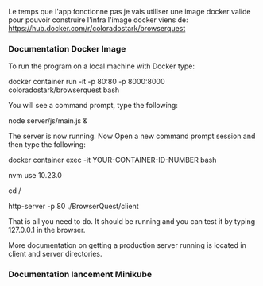 Le temps que l'app fonctionne pas je vais utiliser une image docker valide pour pouvoir construire l'infra
l'image docker viens de: https://hub.docker.com/r/coloradostark/browserquest


### Documentation Docker Image
To run the program on a local machine with Docker type:

docker container run -it -p 80:80 -p 8000:8000 coloradostark/browserquest bash

You will see a command prompt, type the following:

node server/js/main.js &

The server is now running. Now Open a new command prompt session and then type the following:

docker container exec -it YOUR-CONTAINER-ID-NUMBER bash

nvm use 10.23.0

cd /

http-server -p 80 ./BrowserQuest/client

That is all you need to do. It should be running and you can test it by typing 127.0.0.1 in the browser.

More documentation on getting a production server running is located in client and server directories.

### Documentation lancement Minikube 


